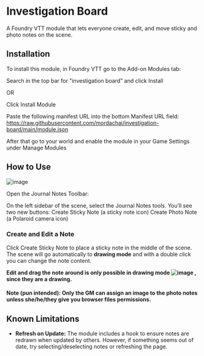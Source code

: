 # Investigation Board

A Foundry VTT module that lets everyone create, edit, and move sticky and photo notes on the scene.

## Installation

To install this module, in Foundry VTT go to the Add-on Modules tab:

Search in the top bar for "investigation board" and click Install

OR

Click Install Module

Paste the following manifest URL into the bottom Manifest URL field: https://raw.githubusercontent.com/mordachai/investigation-board/main/module.json

After that go to your world and enable the module in your Game Settings under Manage Modules

## How to Use

![image](https://github.com/user-attachments/assets/c922e8d5-b168-4155-a5e3-229c06a54aa0)

Open the Journal Notes Toolbar:

On the left sidebar of the scene, select the Journal Notes tools.
You’ll see two new buttons:
Create Sticky Note (a sticky note icon)
Create Photo Note (a Polaroid camera icon)

### Create and Edit a Note

Click Create Sticky Note to place a sticky note in the middle of the scene. The scene will go automatically to __drawing mode__ and with a double click you can change the note content.

__Edit and drag the note around is only possible in drawing mode ![image](https://github.com/user-attachments/assets/4b6ecb10-2ab4-4328-82fb-939bbcca1f91)
, since they are a drawing.__ 

#### **Note** (pun intended): Only the GM can assign an image to the photo notes unless she/he/they give you browser files permissions.

## Known Limitations

- **Refresh on Update:** The module includes a hook to ensure notes are redrawn when updated by others. However, if something seems out of date, try selecting/deselecting notes or refreshing the page.
